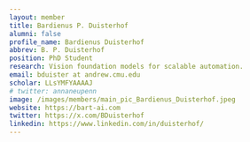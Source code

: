 ```yaml
---
layout: member
title: Bardienus P. Duisterhof
alumni: false 
profile_name: Bardienus Duisterhof
abbrev: B. P. Duisterhof
position: PhD Student
research: Vision foundation models for scalable automation.
email: bduister at andrew.cmu.edu
scholar: LLsYMFYAAAAJ
# twitter: annaneupenn
image: /images/members/main_pic_Bardienus_Duisterhof.jpeg
website: https://bart-ai.com
twitter: https://x.com/BDuisterhof
linkedin: https://www.linkedin.com/in/duisterhof/
---
```


